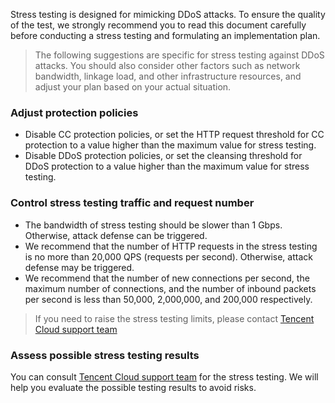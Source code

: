Stress testing is designed for mimicking DDoS attacks. To ensure the quality of the test, we strongly recommend you to read this document carefully before conducting a stress testing and formulating an implementation plan.

> The following suggestions are specific for stress testing against DDoS attacks. You should also consider other factors such as network bandwidth, linkage load, and other infrastructure resources, and adjust your plan based on your actual situation.

### Adjust protection policies
- Disable CC protection policies, or set the HTTP request threshold for CC protection to a value higher than the maximum value for stress testing.
- Disable DDoS protection policies, or set the cleansing threshold for DDoS protection to a value higher than the maximum value for stress testing.

### Control stress testing traffic and request number
- The bandwidth of stress testing should be slower than 1 Gbps. Otherwise,  attack defense can be triggered.
- We recommend that the number of HTTP requests in the stress testing is no more than 20,000 QPS (requests per second). Otherwise,  attack defense may be triggered.
- We recommend that the number of new connections per second, the maximum number of connections, and the number of inbound packets per second is less than 50,000, 2,000,000, and 200,000 respectively.

> If you need to raise the stress testing limits, please contact [Tencent Cloud support team](https://intl.cloud.tencent.com/contact-sales)

### Assess possible stress testing results
You can consult [Tencent Cloud support team](https://intl.cloud.tencent.com/contact-sales) for the stress testing. We will help you evaluate the possible testing results to avoid risks.

